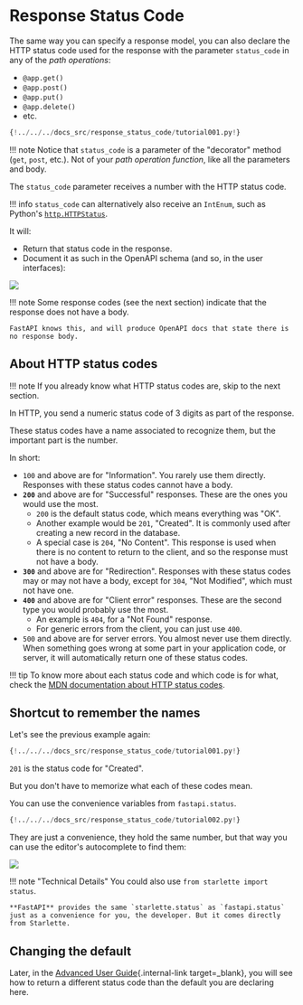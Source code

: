 # Response Status Code

The same way you can specify a response model, you can also declare the HTTP status code used for the response with the parameter `status_code` in any of the *path operations*:

* `@app.get()`
* `@app.post()`
* `@app.put()`
* `@app.delete()`
* etc.

```Python hl_lines="6"
{!../../../docs_src/response_status_code/tutorial001.py!}
```

!!! note
    Notice that `status_code` is a parameter of the "decorator" method (`get`, `post`, etc.). Not of your *path operation function*, like all the parameters and body.

The `status_code` parameter receives a number with the HTTP status code.

!!! info
    `status_code` can alternatively also receive an `IntEnum`, such as Python's <a href="https://docs.python.org/3/library/http.html#http.HTTPStatus" class="external-link" target="_blank">`http.HTTPStatus`</a>.

It will:

* Return that status code in the response.
* Document it as such in the OpenAPI schema (and so, in the user interfaces):

<img src="/img/tutorial/response-status-code/image01.png">

!!! note
    Some response codes (see the next section) indicate that the response does not have a body.

    FastAPI knows this, and will produce OpenAPI docs that state there is no response body.

## About HTTP status codes

!!! note
    If you already know what HTTP status codes are, skip to the next section.

In HTTP, you send a numeric status code of 3 digits as part of the response.

These status codes have a name associated to recognize them, but the important part is the number.

In short:

* `100` and above are for "Information". You rarely use them directly.  Responses with these status codes cannot have a body.
* **`200`** and above are for "Successful" responses. These are the ones you would use the most.
    * `200` is the default status code, which means everything was "OK".
    * Another example would be `201`, "Created". It is commonly used after creating a new record in the database.
    * A special case is `204`, "No Content".  This response is used when there is no content to return to the client, and so the response must not have a body.
* **`300`** and above are for "Redirection".  Responses with these status codes may or may not have a body, except for `304`, "Not Modified", which must not have one.
* **`400`** and above are for "Client error" responses. These are the second type you would probably use the most.
    * An example is `404`, for a "Not Found" response.
    * For generic errors from the client, you can just use `400`.
* `500` and above are for server errors. You almost never use them directly. When something goes wrong at some part in your application code, or server, it will automatically return one of these status codes.

!!! tip
    To know more about each status code and which code is for what, check the <a href="https://developer.mozilla.org/en-US/docs/Web/HTTP/Status" class="external-link" target="_blank"><abbr title="Mozilla Developer Network">MDN</abbr> documentation about HTTP status codes</a>.

## Shortcut to remember the names

Let's see the previous example again:

```Python hl_lines="6"
{!../../../docs_src/response_status_code/tutorial001.py!}
```

`201` is the status code for "Created".

But you don't have to memorize what each of these codes mean.

You can use the convenience variables from `fastapi.status`.

```Python hl_lines="1  6"
{!../../../docs_src/response_status_code/tutorial002.py!}
```

They are just a convenience, they hold the same number, but that way you can use the editor's autocomplete to find them:

<img src="/img/tutorial/response-status-code/image02.png">

!!! note "Technical Details"
    You could also use `from starlette import status`.

    **FastAPI** provides the same `starlette.status` as `fastapi.status` just as a convenience for you, the developer. But it comes directly from Starlette.

## Changing the default

Later, in the [Advanced User Guide](../advanced/response-change-status-code.md){.internal-link target=_blank}, you will see how to return a different status code than the default you are declaring here.
